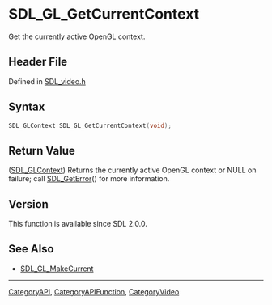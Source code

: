 # SDL_GL_GetCurrentContext

Get the currently active OpenGL context.

## Header File

Defined in [SDL_video.h](https://github.com/libsdl-org/SDL/blob/SDL2/include/SDL_video.h)

## Syntax

```c
SDL_GLContext SDL_GL_GetCurrentContext(void);
```

## Return Value

([SDL_GLContext](SDL_GLContext)) Returns the currently active OpenGL
context or NULL on failure; call [SDL_GetError](SDL_GetError)() for more
information.

## Version

This function is available since SDL 2.0.0.

## See Also

- [SDL_GL_MakeCurrent](SDL_GL_MakeCurrent)

----
[CategoryAPI](CategoryAPI), [CategoryAPIFunction](CategoryAPIFunction), [CategoryVideo](CategoryVideo)

